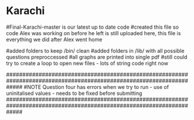 # Karachi

#Final-Karachi-master is our latest up to date code
#created this file so code Alex was working on before he left is still uploaded here, this file is everything we did after Alex went home

#added folders to keep /bin/ clean
#added folders in /lib/ with all possible questions preproccessed
#all graphs are printed into single pdf
#still could try to create a loop to open new files - lots of string code right now


#####################################################################################################################
#NOTE Question four has errors when we try to run - use of uninitalised values  - needs to be fixed before submitting
#####################################################################################################################

